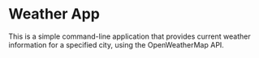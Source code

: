 # Weather App
This is a simple command-line application that provides current weather information for a specified city, using the OpenWeatherMap API.
